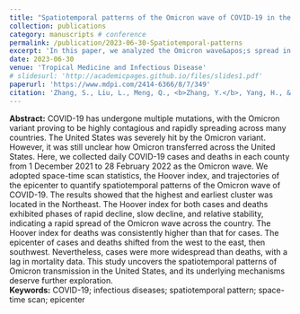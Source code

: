 ```yaml
---
title: "Spatiotemporal patterns of the Omicron wave of COVID-19 in the United States"
collection: publications
category: manuscripts # conference
permalink: /publication/2023-06-30-Spatiotemporal-patterns
excerpt: 'In this paper, we analyzed the Omicron wave&apos;s spread in the U.S. from December 2021 to February using space-time scan statistics. The results show rapid nationwide spread, with the epicenter shifting from the west to the east, then southwest.'
date: 2023-06-30
venue: 'Tropical Medicine and Infectious Disease'
# slidesurl: 'http://academicpages.github.io/files/slides1.pdf'
paperurl: 'https://www.mdpi.com/2414-6366/8/7/349'
citation: 'Zhang, S., Liu, L., Meng, Q., <b>Zhang, Y.</b>, Yang, H., & Xu, G. (2023). Spatiotemporal patterns of the Omicron wave of COVID-19 in the United States. <i>Tropical Medicine and Infectious Disease, 8</i>(7), 349.'
---
```


__Abstract:__ COVID-19 has undergone multiple mutations, with the Omicron variant proving to be highly contagious and rapidly spreading across many countries. The United States was severely hit by the Omicron variant. However, it was still unclear how Omicron transferred across the United States. Here, we collected daily COVID-19 cases and deaths in each county from 1 December 2021 to 28 February 2022 as the Omicron wave. We adopted space-time scan statistics, the Hoover index, and trajectories of the epicenter to quantify spatiotemporal patterns of the Omicron wave of COVID-19. The results showed that the highest and earliest cluster was located in the Northeast. The Hoover index for both cases and deaths exhibited phases of rapid decline, slow decline, and relative stability, indicating a rapid spread of the Omicron wave across the country. The Hoover index for deaths was consistently higher than that for cases. The epicenter of cases and deaths shifted from the west to the east, then southwest. Nevertheless, cases were more widespread than deaths, with a lag in mortality data. This study uncovers the spatiotemporal patterns of Omicron transmission in the United States, and its underlying mechanisms deserve further exploration. <br>
__Keywords:__ COVID-19; infectious diseases; spatiotemporal pattern; space-time scan; epicenter
